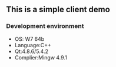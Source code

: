 ## This is a simple client demo


### Development environment 
- OS: W7 64b
- Language:C++
- Qt:4.8.6/5.4.2
- Complier:Mingw 4.9.1
